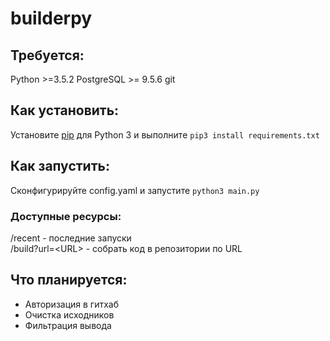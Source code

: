 # builderpy

## Требуется:
Python >=3.5.2
PostgreSQL >= 9.5.6
git

## Как установить:
Установите [pip](https://pip.pypa.io/en/stable/installing/) для Python 3 и выполните `pip3 install requirements.txt`

## Как запустить:
Сконфигурируйте config.yaml и запустите `python3 main.py`

### Доступные ресурсы:
/recent - последние запуски  
/build?url=\<URL\> - собрать код в репозитории по URL

## Что планируется:
* Авторизация в гитхаб
* Очистка исходников
* Фильтрация вывода
